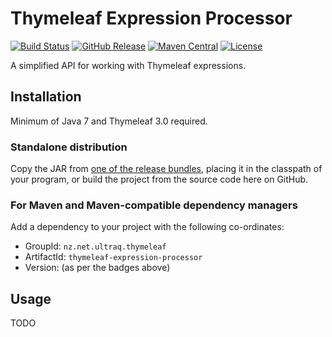 
Thymeleaf Expression Processor
==============================

[![Build Status](https://travis-ci.org/ultraq/thymeleaf-expression-processor.svg?branch=master)](https://travis-ci.org/ultraq/thymeleaf-expression-processor)
[![GitHub Release](https://img.shields.io/github/release/ultraq/thymeleaf-expression-processor.svg?maxAge=3600)](https://github.com/ultraq/thymeleaf-expression-processor/releases/latest)
[![Maven Central](https://img.shields.io/maven-central/v/nz.net.ultraq.thymeleaf/thymeleaf-expression-processor.svg?maxAge=3600)](http://search.maven.org/#search|ga|1|g%3A%22nz.net.ultraq.thymeleaf%22%20AND%20a%3A%22thymeleaf-expression-processor%22)
[![License](https://img.shields.io/github/license/ultraq/thymeleaf-expression-processor.svg?maxAge=2592000)](https://github.com/ultraq/thymeleaf-expression-processor/blob/master/LICENSE.txt)

A simplified API for working with Thymeleaf expressions.


Installation
------------

Minimum of Java 7 and Thymeleaf 3.0 required.

### Standalone distribution
Copy the JAR from [one of the release bundles](https://github.com/ultraq/thymeleaf-expression-processor/releases),
placing it in the classpath of your program, or build the project from the
source code here on GitHub.

### For Maven and Maven-compatible dependency managers
Add a dependency to your project with the following co-ordinates:

 - GroupId: `nz.net.ultraq.thymeleaf`
 - ArtifactId: `thymeleaf-expression-processor`
 - Version: (as per the badges above)


Usage
-----

TODO
